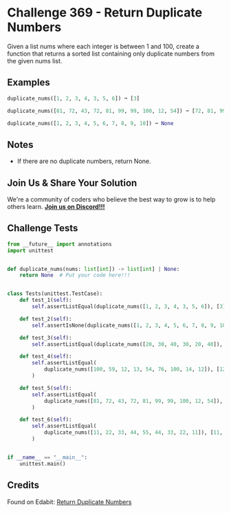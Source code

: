# Challenge 369 - Return Duplicate Numbers

Given a list nums where each integer is between 1 and 100, create a function that returns a sorted list containing only duplicate numbers from the given nums list.

## Examples
```python
duplicate_nums([1, 2, 3, 4, 3, 5, 6]) ➞ [3]

duplicate_nums([81, 72, 43, 72, 81, 99, 99, 100, 12, 54]) ➞ [72, 81, 99]

duplicate_nums([1, 2, 3, 4, 5, 6, 7, 8, 9, 10]) ➞ None
```
## Notes

- If there are no duplicate numbers, return None.

## Join Us & Share Your Solution

We're a community of coders who believe the best way to grow is to help others learn. **[Join us on Discord!!!](https://discord.gg/sfHykntuGy)**

## Challenge Tests
```python
from __future__ import annotations
import unittest


def duplicate_nums(nums: list[int]) -> list[int] | None:
    return None  # Put your code here!!!


class Tests(unittest.TestCase):
    def test_1(self):
        self.assertListEqual(duplicate_nums([1, 2, 3, 4, 3, 5, 6]), [3])

    def test_2(self):
        self.assertIsNone(duplicate_nums([1, 2, 3, 4, 5, 6, 7, 8, 9, 10]))

    def test_3(self):
        self.assertListEqual(duplicate_nums([20, 30, 40, 30, 20, 40]), [20, 30, 40])

    def test_4(self):
        self.assertListEqual(
            duplicate_nums([100, 59, 12, 13, 54, 76, 100, 14, 12]), [12, 100]
        )

    def test_5(self):
        self.assertListEqual(
            duplicate_nums([81, 72, 43, 72, 81, 99, 99, 100, 12, 54]), [72, 81, 99]
        )

    def test_6(self):
        self.assertListEqual(
            duplicate_nums([11, 22, 33, 44, 55, 44, 33, 22, 11]), [11, 22, 33, 44]
        )


if __name__ == "__main__":
    unittest.main()
```
## Credits

Found on Edabit: [Return Duplicate Numbers](https://edabit.com/challenge/c4WKPr4upiKx8GwJK)
